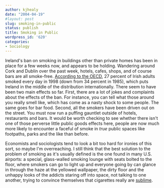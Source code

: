 ```yaml
---
author: kjhealy
date: "2004-04-19"
#layout: post
slug: smoking-in-public
status: publish
title: Smoking in Public
wordpress_id: '620'
categories:
- Sociology
---
```


Ireland's ban on smoking in buildings other than private homes has been in place for a few weeks now, and appears to be holding. Wandering around Cork and Dublin over the past week, hotels, cafes, shops, and of course bars are all smoke-free. [According to the OECD](http://www.oecd.org/dataoecd/51/35/1913396.pdf), 27 percent of Irish adults smoked every day in 1998 (down from 34 percent in 1985), which puts Ireland in the middle of the distribution internationally. There seem to have been two main effects so far. First, there are a lot of jokes and complaints about the effects of the ban. For instance, you can tell what those around you really smell like, which has come as a nasty shock to some people. The same goes for bar food. Second, all the smokers have been driven out on the street. You must now run a puffing gauntlet outside of hotels, restaurants and bars. It would be worth checking to see whether there isn't one of those perverse little public goods effects here, people are now much more likely to encounter a faceful of smoke in *true* public spaces like footpaths, parks and the like than before.

Economists and sociologists tend to look a bit too hard for ironies of this sort, so maybe I'm overreaching. I still think that the best solution to the problem of smoking as it's usually defined is the one found in many U.S. airports: a special, glass-walled smoking lounge with seats bolted to the floor, where smokers can go to light up and everyone going by can glance in through the haze at the yellowed wallpaper, the dirty floor and the unhappy looks of the addicts staring off into space, not talking to one another, trying to convince themselves that cigarettes really are [sublime](http://www.amazon.com/exec/obidos/ASIN/0822316412/kieranhealysw-20/ref=nosim/).
